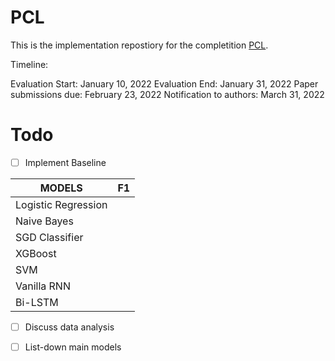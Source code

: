 # PCL

This is the implementation repostiory for the completition [PCL](https://competitions.codalab.org/competitions/34344).

Timeline:

Evaluation Start: January 10, 2022
Evaluation End: January 31, 2022
Paper submissions due: February 23, 2022
Notification to authors: March 31, 2022


# Todo

- [ ] Implement Baseline

|MODELS|F1|
|---|---|
|Logistic Regression ||
|Naive Bayes||
|SGD Classifier||
|XGBoost ||
|SVM ||
|Vanilla RNN ||
|Bi-LSTM ||

- [ ] Discuss data analysis

- [ ] List-down main models  

